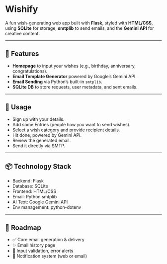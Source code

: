 # Wishify

A fun wish-generating web app built with **Flask**, styled with **HTML/CSS**, using **SQLite** for storage, **smtplib** to send emails, and the **Gemini API** for creative content.

---

## 🧩 Features

- **Homepage** to input your wishes (e.g., birthday, anniversary, congratulations).
- **Email Template Generator** powered by Google’s Gemini API.
- **Email Sending** via Python’s built-in `smtplib`.
- **SQLite DB** to store requests, user metadata, and sent emails.

---

## 🧪 Usage

- Sign up with your details.  
- Add some Entries (people how you want to send wishes).  
- Select a wish category and provide recipient details.  
- Hit done, powered by Gemini API.  
- Review the generated email.  
- Send it directly via SMTP.  

---

## 📦 Technology Stack

- Backend: Flask  
- Database: SQLite  
- Frontend: HTML/CSS  
- Email: Python smtplib  
- AI Text: Google Gemini API  
- Env management: python-dotenv  

---

## 🧭 Roadmap

- ✅ Core email generation & delivery  
- ✨ Email history page  
- 🔐 Input validation, error alerts  
- 🔔 Notification system (web or email)  
